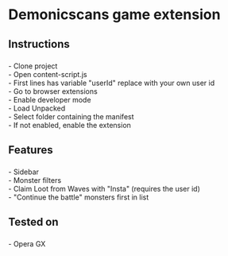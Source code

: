 <h1 align="left">Demonicscans game extension</h1>

###

<h2 align="left">Instructions</h2>

###

<p align="left">- Clone project<br>- Open content-script.js<br>- First lines has variable "userId" replace with your own user id<br>- Go to browser extensions<br>- Enable developer mode<br>- Load Unpacked<br>- Select folder containing the manifest<br>- If not enabled, enable the extension</p>

###

<h2 align="left">Features</h2>

###

<p align="left">- Sidebar<br>- Monster filters<br>- Claim Loot from Waves with "Insta" (requires the user id)<br>- "Continue the battle" monsters first in list</p>

###

<h2 align="left">Tested on</h2>

###

<p align="left">- Opera GX</p>

###
